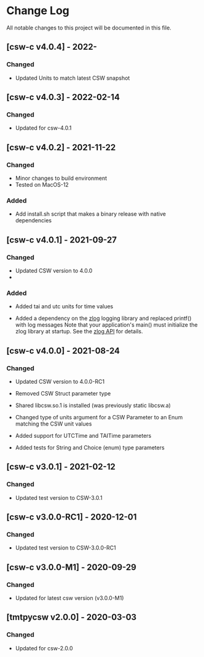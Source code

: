 # Change Log
All notable changes to this project will be documented in this file.

## [csw-c v4.0.4] - 2022-

### Changed

- Updated Units to match latest CSW snapshot

## [csw-c v4.0.3] - 2022-02-14

### Changed

- Updated for csw-4.0.1

## [csw-c v4.0.2] - 2021-11-22

### Changed

- Minor changes to build environment
- Tested on MacOS-12

### Added

- Add install.sh script that makes a binary release with native dependencies

## [csw-c v4.0.1] - 2021-09-27

### Changed

- Updated CSW version to 4.0.0
- 
### Added

- Added tai and utc units for time values

- Added a dependency on the [zlog](https://github.com/HardySimpson/zlog) logging library and replaced printf() with log messages
  Note that your application's main() must initialize the zlog library at startup.
  See the [zlog API](https://hardysimpson.github.io/zlog/UsersGuide-EN.html#sec:dzlog-API) for details.

## [csw-c v4.0.0] - 2021-08-24

### Changed

- Updated CSW version to 4.0.0-RC1

- Removed CSW Struct parameter type 

- Shared libcsw.so.1 is installed (was previously static libcsw.a)

- Changed type of units argument for a CSW Parameter to an Enum matching the CSW unit values

- Added support for UTCTime and TAITime parameters

- Added tests for String and Choice (enum) type parameters

## [csw-c v3.0.1] - 2021-02-12

### Changed

- Updated test version to CSW-3.0.1

## [csw-c v3.0.0-RC1] - 2020-12-01

### Changed

- Updated test version to CSW-3.0.0-RC1

## [csw-c v3.0.0-M1] - 2020-09-29

### Changed

- Updated for latest csw version (v3.0.0-M1)

## [tmtpycsw v2.0.0] - 2020-03-03

### Changed

- Updated for csw-2.0.0
